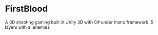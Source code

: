 # FirstBlood
A 3D shooting gaming built in Unity 3D with C# under mono framework. 5 layers with ai enemies
